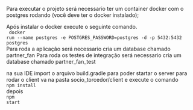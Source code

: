Para executar o projeto será necessario ter um container docker com o postgres rodando (você deve ter o docker instalado);

Após instalar o docker execute o seguinte comando.
<br/><code>
docker run --name postgres -e POSTGRES_PASSWORD=postgres -d -p 5432:5432 postgres
</code><br/>
Para roda a aplicação será necessario cria um database chamado partner_fan
Para roda os testes de integração será necessario cria um database chamado partner_fan_test

na sua IDE import o arquivo build.gradle para poder startar o server
para rodar o client va na pasta socio_torcedor/client e execute o comando 
   <br/> <code>npm install</code><br/>
depois 
   <br/> <code>npm start</code><br/>
